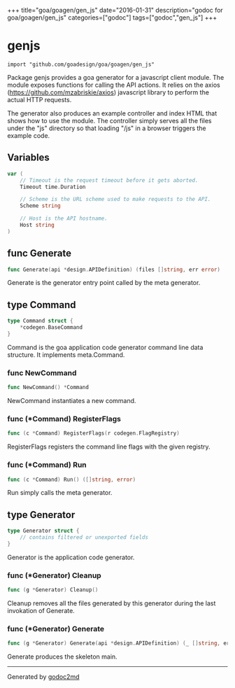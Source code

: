 +++
title="goa/goagen/gen_js"
date="2016-01-31"
description="godoc for goa/goagen/gen_js"
categories=["godoc"]
tags=["godoc","gen_js"]
+++

# genjs
    import "github.com/goadesign/goa/goagen/gen_js"

Package genjs provides a goa generator for a javascript client module.
The module exposes functions for calling the API actions. It relies on the
axios (<a href="https://github.com/mzabriskie/axios">https://github.com/mzabriskie/axios</a>) javascript library to perform the actual HTTP requests.

The generator also produces an example controller and index HTML that shows how to use the module.
The controller simply serves all the files under the "js" directory so that loading "/js" in a
browser triggers the example code.





## Variables
``` go
var (
    // Timeout is the request timeout before it gets aborted.
    Timeout time.Duration

    // Scheme is the URL scheme used to make requests to the API.
    Scheme string

    // Host is the API hostname.
    Host string
)
```

## func Generate
``` go
func Generate(api *design.APIDefinition) (files []string, err error)
```
Generate is the generator entry point called by the meta generator.



## type Command
``` go
type Command struct {
    *codegen.BaseCommand
}
```
Command is the goa application code generator command line data structure.
It implements meta.Command.









### func NewCommand
``` go
func NewCommand() *Command
```
NewCommand instantiates a new command.




### func (\*Command) RegisterFlags
``` go
func (c *Command) RegisterFlags(r codegen.FlagRegistry)
```
RegisterFlags registers the command line flags with the given registry.



### func (\*Command) Run
``` go
func (c *Command) Run() ([]string, error)
```
Run simply calls the meta generator.



## type Generator
``` go
type Generator struct {
    // contains filtered or unexported fields
}
```
Generator is the application code generator.











### func (\*Generator) Cleanup
``` go
func (g *Generator) Cleanup()
```
Cleanup removes all the files generated by this generator during the last invokation of Generate.



### func (\*Generator) Generate
``` go
func (g *Generator) Generate(api *design.APIDefinition) (_ []string, err error)
```
Generate produces the skeleton main.









- - -
Generated by [godoc2md](http://godoc.org/github.com/davecheney/godoc2md)
